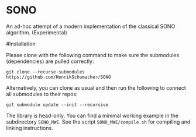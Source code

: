 # SONO
An ad-hoc attempt of a modern implementation of the classical SONO algorithm. (Experimental)

#Installation

Please clone with the following command to make sure the submodules (dependencies) are pulled correctly:

    git clone --recurse-submodules https://github.com/HenrikSchumacher/SONO

Alternatively, you can clone as usual and then run the following to connect all submodules to their repos:

    git submodule update --init --recursive

The library is head-only. You can find a minimal working example in the subdirectory `SONO_MWE`. See the script `SONO_MWE/compile.sh` for compiling and linking instructions.
